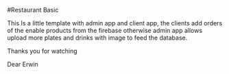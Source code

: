 #Restaurant Basic 

This Is a little template with admin app and client app, the clients add orders of the enable products from the firebase otherwise admin app allows upload more plates and drinks with image to feed the database. 

Thanks you for watching

Dear Erwin
